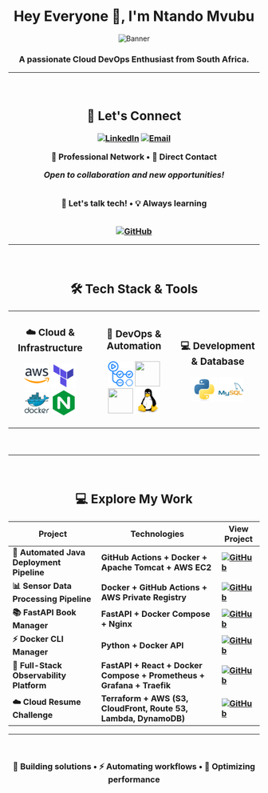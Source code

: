  <h1 align="center">Hey Everyone 👋, I'm Ntando Mvubu </h1>


<div align="center">
    <img width="1584" height="396" alt="Banner" src="https://github.com/user-attachments/assets/74d68998-0244-49d2-b987-b0c87279c3e9" />
</div>

<h3 align="center">A passionate Cloud DevOps Enthusiast from South Africa.  

---

</br>

<div align="center">

## 🤝 Let's Connect
  
  [![LinkedIn](https://img.shields.io/badge/LinkedIn-0077B5?style=for-the-badge&logo=linkedin&logoColor=white)](https://linkedin.com/in/ntandomvubu)
  [![Email](https://img.shields.io/badge/Email-D14836?style=for-the-badge&logo=gmail&logoColor=white)](mailto:ntando.mv15@gmail.com)
  
</div>

</b>

<div align="center">
  
  **💼 Professional Network** • **📧 Direct Contact**

  
  *Open to collaboration and new opportunities!*
  
</div>

</br>

<div align="center">
 🌟 Let's talk tech! • 💡 Always learning

<div>

</br>

<div align="center">
  
[![GitHub](https://img.shields.io/badge/View_All_Projects-181717?style=for-the-badge&logo=github&logoColor=white)](https://github.com/ntando-mv15)
  
</div>

---

</br>

## 🛠️ Tech Stack & Tools

<div align="center">

<table>
<tr>
<td align="center" width="33%">

### ☁️ **Cloud & Infrastructure**
<p>
  <img src="https://raw.githubusercontent.com/devicons/devicon/master/icons/amazonwebservices/amazonwebservices-original-wordmark.svg" width="50" height="50"/>
  <img src="https://raw.githubusercontent.com/devicons/devicon/master/icons/terraform/terraform-original.svg" width="50" height="50"/>
  <img src="https://raw.githubusercontent.com/devicons/devicon/master/icons/docker/docker-original-wordmark.svg" width="50" height="50"/>
  <img src="https://raw.githubusercontent.com/devicons/devicon/master/icons/nginx/nginx-original.svg" width="50" height="50"/>
</p>

</td>
<td align="center" width="33%">

### 🔄 **DevOps & Automation**
<p>
  <img src="https://raw.githubusercontent.com/devicons/devicon/master/icons/githubactions/githubactions-original.svg" width="50" height="50"/>
  <img src="https://www.vectorlogo.zone/logos/git-scm/git-scm-icon.svg" width="50" height="50"/>
  <img src="https://www.vectorlogo.zone/logos/gnu_bash/gnu_bash-icon.svg" width="50" height="50"/>
  <img src="https://raw.githubusercontent.com/devicons/devicon/master/icons/linux/linux-original.svg" width="50" height="50"/>
</p>

</td>
<td align="center" width="33%">

### 💻 **Development & Database**
<p>
  <img src="https://raw.githubusercontent.com/devicons/devicon/master/icons/python/python-original.svg" width="50" height="50"/>
  <img src="https://raw.githubusercontent.com/devicons/devicon/master/icons/mysql/mysql-original-wordmark.svg" width="50" height="50"/>
</p>

</td>
</tr>
</table>

</div>

</br>

---

</br>


<div align="center">

## 💻 **Explore My Work**


| Project | Technologies | View Project |
|---------|-------------|--------------|
| 🚀 **Automated Java Deployment Pipeline** | GitHub Actions + Docker + Apache Tomcat + AWS EC2 | [![GitHub](https://img.shields.io/badge/View-181717?style=for-the-badge&logo=github&logoColor=white)](https://github.com/ntando-mv15) |
| 📊 **Sensor Data Processing Pipeline** | Docker + GitHub Actions + AWS Private Registry | [![GitHub](https://img.shields.io/badge/View-181717?style=for-the-badge&logo=github&logoColor=white)](https://github.com/ntando-mv15) |
| 📚 **FastAPI Book Manager** | FastAPI + Docker Compose + Nginx | [![GitHub](https://img.shields.io/badge/View-181717?style=for-the-badge&logo=github&logoColor=white)](https://github.com/ntando-mv15) |
| ⚡ **Docker CLI Manager** | Python + Docker API | [![GitHub](https://img.shields.io/badge/View-181717?style=for-the-badge&logo=github&logoColor=white)](https://github.com/ntando-mv15) |
| 🏢 **Full-Stack Observability Platform** | FastAPI + React + Docker Compose + Prometheus + Grafana + Traefik | [![GitHub](https://img.shields.io/badge/View-181717?style=for-the-badge&logo=github&logoColor=white)](https://github.com/ntando-mv15) |
| ☁️ **Cloud Resume Challenge** | Terraform + AWS (S3, CloudFront, Route 53, Lambda, DynamoDB) | [![GitHub](https://img.shields.io/badge/View-181717?style=for-the-badge&logo=github&logoColor=white)](https://github.com/ntando-mv15) |


---

</br>

<div align="center">
  
**🚀 Building solutions** • **⚡ Automating workflows** • **🔧 Optimizing performance**
  
</div>

<!--
**ntando-mv15/ntando-mv15** is a ✨ _special_ ✨ repository because its `README.md` (this file) appears on your GitHub profile.

Here are some ideas to get you started:

- 🔭 I’m currently working on ...
- 🌱 I’m currently learning ...
- 👯 I’m looking to collaborate on ...
- 🤔 I’m looking for help with ...
- 💬 Ask me about ...
- 📫 How to reach me: ...
- 😄 Pronouns: ...
- ⚡ Fun fact: ...
-->
